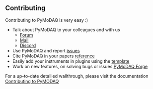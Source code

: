 
Contributing
------------

Contributing to PyMoDAQ is very easy :)
* Talk about PyMoDAQ to your colleagues and with us
  - [Forum](https://github.com/orgs/PyMoDAQ/discussions)
  - [Mail](https://listes.services.cnrs.fr/wws/info/pymodaq)
  - [Discord](https://discord.gg/mSrEwARwgm)
* Use PyMoDAQ and report [issues](https://github.com/PyMoDAQ/PyMoDAQ/issues)
* Cite PyMoDAQ in your papers [reference](CITATION.cff)
* Easily add your instruments in plugins using the [template](https://github.com/PyMoDAQ/pymodaq_plugins_template)
* Work on new features, on solving bugs or issues [PyMoDAQ Forge](https://github.com/PyMoDAQ)

For a up-to-date detailled wallthrough, please visit the documentation
[Contributing to PyMODAQ](https://pymodaq.cnrs.fr/en/5.0.x_dev/developer_folder/contributing.html)
